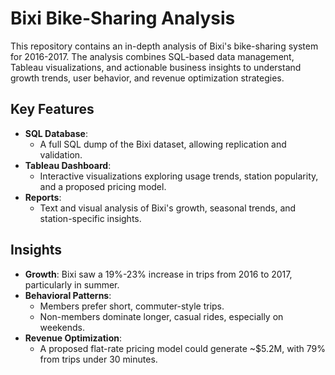 # Bixi Bike-Sharing Analysis

This repository contains an in-depth analysis of Bixi's bike-sharing system for 2016-2017. The analysis combines SQL-based data management, Tableau visualizations, and actionable business insights to understand growth trends, user behavior, and revenue optimization strategies.

## Key Features

- **SQL Database**:
  - A full SQL dump of the Bixi dataset, allowing replication and validation.
- **Tableau Dashboard**:
  - Interactive visualizations exploring usage trends, station popularity, and a proposed pricing model.
- **Reports**:
  - Text and visual analysis of Bixi's growth, seasonal trends, and station-specific insights.

## Insights

- **Growth**: Bixi saw a 19%-23% increase in trips from 2016 to 2017, particularly in summer.
- **Behavioral Patterns**:
  - Members prefer short, commuter-style trips.
  - Non-members dominate longer, casual rides, especially on weekends.
- **Revenue Optimization**:
  - A proposed flat-rate pricing model could generate ~$5.2M, with 79% from trips under 30 minutes.